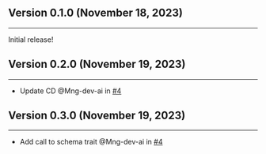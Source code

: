 ## Version 0.1.0 (November 18, 2023)
------------------------------

Initial release!

## Version 0.2.0 (November 19, 2023)
------------------------------

* Update CD @Mng-dev-ai in [#4](https://github.com/Mng-dev-ai/schemars/pull/4)

## Version 0.3.0 (November 19, 2023)
------------------------------

* Add call to schema trait @Mng-dev-ai in [#4](https://github.com/Mng-dev-ai/schemars/pull/7)